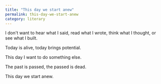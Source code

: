 ```yaml
---
title: "This day we start anew"
permalink: this-day-we-start-anew
category: literary
---
```


I don't want to hear what I said, read what I wrote, think what I thought, or see what I built.

Today is alive, today brings potential.

This day I want to do something else.

The past is passed, the passed is dead.

This day we start anew.
